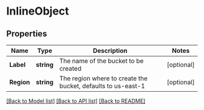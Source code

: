 # InlineObject

## Properties

Name | Type | Description | Notes
------------ | ------------- | ------------- | -------------
**Label** | **string** | The name of the bucket to be created | [optional] 
**Region** | **string** | The region where to create the bucket, defaults to us-east-1 | [optional] 

[[Back to Model list]](../README.md#documentation-for-models) [[Back to API list]](../README.md#documentation-for-api-endpoints) [[Back to README]](../README.md)


